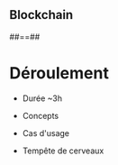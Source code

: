 <!-- .slide: class="first-slide" sfeir-level="1" sfeir-techno="Block⛓️" -->

# 

## **Blockchain**

##==##

# Déroulement

- Durée ~3h

- Concepts

- Cas d'usage

- Tempête de cerveaux